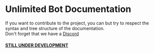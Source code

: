# Unlimited Bot Documentation  
If you want to contribute to the project, you can but try to respect the syntax and tree structure of the documentation.  
Don't forget that we have a [Discord](https://discord.gg/HcqduKt)
  
#### <span style="text-decoration:underline">STILL UNDER DEVELOPMENT</span>
